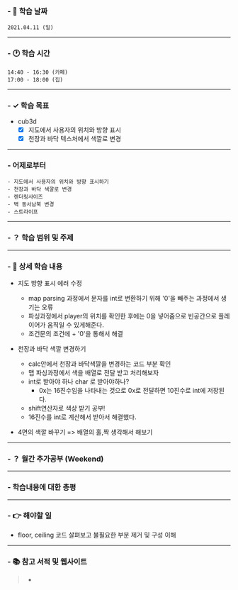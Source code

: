 ### - 📆 학습 날짜
	2021.04.11 (일)
___
### - 🕐 학습 시간
```
14:40 - 16:30 (카페)
17:00 - 18:00 (집)
```
___
### - ✓ 학습 목표
- cub3d
  - [x] 지도에서 사용자의 위치와 방향 표시
  - [x] 천장과 바닥 텍스처에서 색깔로 변경
___
### - 어제로부터
```
- 지도에서 사용자의 위치와 방향 표시하기
- 천장과 바닥 색깔로 변경
- 렌더링사이즈
- 벽 동서남북 변경
- 스트라이프
```
___
### - ？ 학습 범위 및 주제
___
### - 📝 상세 학습 내용
- 지도 방향 표시 에러 수정
	- map parsing 과정에서 문자를 int로 변환하기 위해 '0'을 빼주는 과정에서 생기는 오류
    - 파싱과정에서 player의 위치를 확인한 후에는 0을 넣어줌으로 빈공간으로 플레이어가 움직일 수 있게해준다.
	- 조건문의 조건에 + '0'을 통해서 해결

- 천장과 바닥 색깔 변경하기
  - calc안에서 천장과 바닥색깔을 변경하는 코드 부분 확인
  - 맵 파싱과정에서 색을 배열로 전달 받고 처리해보자
  - int로 받아야 하나 char 로 받아야하나?
    - 0x는 16진수임을 나타내는 것으로 0x로 전달하면 10진수로 int에 저장된다.
  - shift연산자로 색상 받기 공부!
  - 16진수를 int로 계산해서 받아서 해결했다.


- 4면의 색깔 바꾸기 => 배열의 홀,짝 생각해서 해보기
___
### - ？ 월간 추가공부 (Weekend)

___
### - 학습내용에 대한 총평

___
### - 👉 해야할 일
- floor, ceiling 코드 살펴보고 불필요한 부분 제거 및 구성 이해
___
### - 📚 참고 서적 및 웹사이트
> - 